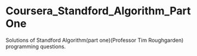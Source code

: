 # Coursera_Standford_Algorithm_PartOne
Solutions of Standford Algorithm(part one)(Professor Tim Roughgarden) programming questions.
